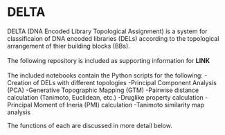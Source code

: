 # DELTA

DELTA (DNA Encoded Library Topological Assignment) is a system for classificaion of DNA encoded libraries (DELs) according to the topological arrangement of thier building blocks (BBs). <br><br>
The following repository is included as supporting information for **LINK** <br><br>
The included notebooks contain the Python scripts for the following:
-Creation of DELs with different topologies
-Principal Component Analysis (PCA)
-Generative Topographic Mapping (GTM)
-Pairwise distance calculation (Tanimoto, Euclidean, etc.)
-Druglike property calculation
-Principal Moment of Ineria (PMI) calculation
-Tanimoto similarity map analysis 
  
The functions of each are discussed in more detail below.


